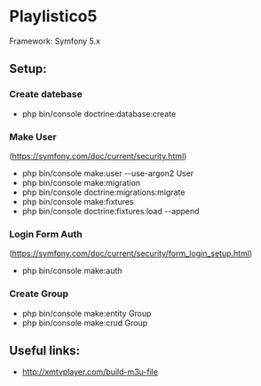 # Playlistico5

Framework: Symfony 5.x

## Setup:
### Create datebase
- php bin/console doctrine:database:create

### Make User
(https://symfony.com/doc/current/security.html)
- php bin/console make:user --use-argon2 User
- php bin/console make:migration
- php bin/console doctrine:migrations:migrate
- php bin/console make:fixtures
- php bin/console doctrine:fixtures:load --append

### Login Form Auth
(https://symfony.com/doc/current/security/form_login_setup.html)
- php bin/console make:auth

### Create Group
- php bin/console make:entity Group
- php bin/console make:crud Group





## Useful links:
- http://xmtvplayer.com/build-m3u-file